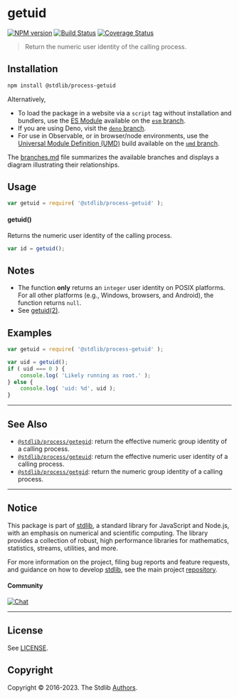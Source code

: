 <!--

@license Apache-2.0

Copyright (c) 2018 The Stdlib Authors.

Licensed under the Apache License, Version 2.0 (the "License");
you may not use this file except in compliance with the License.
You may obtain a copy of the License at

   http://www.apache.org/licenses/LICENSE-2.0

Unless required by applicable law or agreed to in writing, software
distributed under the License is distributed on an "AS IS" BASIS,
WITHOUT WARRANTIES OR CONDITIONS OF ANY KIND, either express or implied.
See the License for the specific language governing permissions and
limitations under the License.

-->

# getuid

[![NPM version][npm-image]][npm-url] [![Build Status][test-image]][test-url] [![Coverage Status][coverage-image]][coverage-url] <!-- [![dependencies][dependencies-image]][dependencies-url] -->

> Return the numeric user identity of the calling process.

<section class="installation">

## Installation

```bash
npm install @stdlib/process-getuid
```

Alternatively,

-   To load the package in a website via a `script` tag without installation and bundlers, use the [ES Module][es-module] available on the [`esm` branch][esm-url].
-   If you are using Deno, visit the [`deno` branch][deno-url].
-   For use in Observable, or in browser/node environments, use the [Universal Module Definition (UMD)][umd] build available on the [`umd` branch][umd-url].

The [branches.md][branches-url] file summarizes the available branches and displays a diagram illustrating their relationships.

</section>

<section class="usage">

## Usage

```javascript
var getuid = require( '@stdlib/process-getuid' );
```

#### getuid()

Returns the numeric user identity of the calling process.

```javascript
var id = getuid();
```

</section>

<!-- /.usage -->

<section class="notes">

## Notes

-   The function **only** returns an `integer` user identity on POSIX platforms. For all other platforms (e.g., Windows, browsers, and Android), the function returns `null`. 
-   See [getuid(2)][getuid].

</section>

<section class="examples">

## Examples

<!-- eslint no-undef: "error" -->

```javascript
var getuid = require( '@stdlib/process-getuid' );

var uid = getuid();
if ( uid === 0 ) {
    console.log( 'Likely running as root.' );
} else {
    console.log( 'uid: %d', uid );
}
```

</section>

<!-- /.examples -->

<!-- Section for related `stdlib` packages. Do not manually edit this section, as it is automatically populated. -->

<section class="related">

* * *

## See Also

-   <span class="package-name">[`@stdlib/process/getegid`][@stdlib/process/getegid]</span><span class="delimiter">: </span><span class="description">return the effective numeric group identity of a calling process.</span>
-   <span class="package-name">[`@stdlib/process/geteuid`][@stdlib/process/geteuid]</span><span class="delimiter">: </span><span class="description">return the effective numeric user identity of a calling process.</span>
-   <span class="package-name">[`@stdlib/process/getgid`][@stdlib/process/getgid]</span><span class="delimiter">: </span><span class="description">return the numeric group identity of a calling process.</span>

</section>

<!-- /.related -->

<!-- Section for all links. Make sure to keep an empty line after the `section` element and another before the `/section` close. -->


<section class="main-repo" >

* * *

## Notice

This package is part of [stdlib][stdlib], a standard library for JavaScript and Node.js, with an emphasis on numerical and scientific computing. The library provides a collection of robust, high performance libraries for mathematics, statistics, streams, utilities, and more.

For more information on the project, filing bug reports and feature requests, and guidance on how to develop [stdlib][stdlib], see the main project [repository][stdlib].

#### Community

[![Chat][chat-image]][chat-url]

---

## License

See [LICENSE][stdlib-license].


## Copyright

Copyright &copy; 2016-2023. The Stdlib [Authors][stdlib-authors].

</section>

<!-- /.stdlib -->

<!-- Section for all links. Make sure to keep an empty line after the `section` element and another before the `/section` close. -->

<section class="links">

[npm-image]: http://img.shields.io/npm/v/@stdlib/process-getuid.svg
[npm-url]: https://npmjs.org/package/@stdlib/process-getuid

[test-image]: https://github.com/stdlib-js/process-getuid/actions/workflows/test.yml/badge.svg?branch=main
[test-url]: https://github.com/stdlib-js/process-getuid/actions/workflows/test.yml?query=branch:main

[coverage-image]: https://img.shields.io/codecov/c/github/stdlib-js/process-getuid/main.svg
[coverage-url]: https://codecov.io/github/stdlib-js/process-getuid?branch=main

<!--

[dependencies-image]: https://img.shields.io/david/stdlib-js/process-getuid.svg
[dependencies-url]: https://david-dm.org/stdlib-js/process-getuid/main

-->

[chat-image]: https://img.shields.io/gitter/room/stdlib-js/stdlib.svg
[chat-url]: https://gitter.im/stdlib-js/stdlib/

[stdlib]: https://github.com/stdlib-js/stdlib

[stdlib-authors]: https://github.com/stdlib-js/stdlib/graphs/contributors

[umd]: https://github.com/umdjs/umd
[es-module]: https://developer.mozilla.org/en-US/docs/Web/JavaScript/Guide/Modules

[deno-url]: https://github.com/stdlib-js/process-getuid/tree/deno
[umd-url]: https://github.com/stdlib-js/process-getuid/tree/umd
[esm-url]: https://github.com/stdlib-js/process-getuid/tree/esm
[branches-url]: https://github.com/stdlib-js/process-getuid/blob/main/branches.md

[stdlib-license]: https://raw.githubusercontent.com/stdlib-js/process-getuid/main/LICENSE

[getuid]: http://man7.org/linux/man-pages/man2/getuid.2.html

<!-- <related-links> -->

[@stdlib/process/getegid]: https://github.com/stdlib-js/process-getegid

[@stdlib/process/geteuid]: https://github.com/stdlib-js/process-geteuid

[@stdlib/process/getgid]: https://github.com/stdlib-js/process-getgid

<!-- </related-links> -->

</section>

<!-- /.links -->
